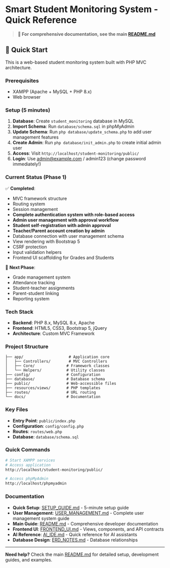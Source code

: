 # Smart Student Monitoring System - Quick Reference

> **📖 For comprehensive documentation, see the main [README.md](../README.md)**

## 🚀 Quick Start

This is a web-based student monitoring system built with PHP MVC architecture.

### Prerequisites
- XAMPP (Apache + MySQL + PHP 8.x)
- Web browser

### Setup (5 minutes)
1. **Database**: Create `student_monitoring` database in MySQL
2. **Import Schema**: Run `database/schema.sql` in phpMyAdmin
3. **Update Schema**: Run `php database/update_schema.php` to add user management features
4. **Create Admin**: Run `php database/init_admin.php` to create initial admin user
5. **Access**: Visit `http://localhost/student-monitoring/public/`
6. **Login**: Use admin@example.com / admin123 (change password immediately!)

### Current Status (Phase 1)
✅ **Completed**:
- MVC framework structure
- Routing system
- Session management
- **Complete authentication system with role-based access**
- **Admin user management with approval workflow**
- **Student self-registration with admin approval**
- **Teacher/Parent account creation by admin**
- Database connection with user management schema
- View rendering with Bootstrap 5
- CSRF protection
- Input validation helpers
- Frontend UI scaffolding for Grades and Students

🔄 **Next Phase**:
- Grade management system
- Attendance tracking
- Student-teacher assignments
- Parent-student linking
- Reporting system

### Tech Stack
- **Backend**: PHP 8.x, MySQL 8.x, Apache
- **Frontend**: HTML5, CSS3, Bootstrap 5, jQuery
- **Architecture**: Custom MVC Framework

### Project Structure
```
├── app/                    # Application core
│   ├── Controllers/        # MVC Controllers
│   ├── Core/              # Framework classes
│   └── Helpers/           # Utility classes
├── config/                # Configuration
├── database/              # Database schema
├── public/                # Web-accessible files
├── resources/views/       # PHP templates
├── routes/                # URL routing
└── docs/                  # Documentation
```

### Key Files
- **Entry Point**: `public/index.php`
- **Configuration**: `config/config.php`
- **Routes**: `routes/web.php`
- **Database**: `database/schema.sql`

### Quick Commands
```bash
# Start XAMPP services
# Access application
http://localhost/student-monitoring/public/

# Access phpMyAdmin
http://localhost/phpmyadmin
```

### Documentation
- **Quick Setup**: [SETUP_GUIDE.md](SETUP_GUIDE.md) - 5-minute setup guide
- **User Management**: [USER_MANAGEMENT.md](USER_MANAGEMENT.md) - Complete user management system guide
- **Main Guide**: [README.md](../README.md) - Comprehensive developer documentation
- **Frontend UI**: [FRONTEND_UI.md](FRONTEND_UI.md) - Views, components, and API contracts
- **AI Reference**: [AI_IDE.md](AI_IDE.md) - Quick reference for AI assistants
- **Database Design**: [ERD_NOTES.md](ERD_NOTES.md) - Database relationships

---

**Need help?** Check the main [README.md](../README.md) for detailed setup, development guides, and examples.


